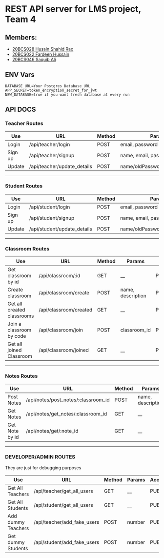 # REST API server for LMS project, Team 4
## Members:
- [20BCS028 Husain Shahid Rao](https://github.com/husain3012)
- [20BCS022 Fardeen Hussain](https://github.com/Fardeen112)
- [20BCS046 Saquib Ali](http://github.com/saquibali7)

## ENV Vars

```env
DATABASE_URL=Your_Postgres_Database_URL
APP_SECRET=token_encryption_secret_for_jwt
NEW_DATABASE=true if you want fresh database at every run
```

## API DOCS

### Teacher Routes

| Use     | URL                         | Method | Params                       | Access | Status |
| ------- | --------------------------- | ------ | ---------------------------- | ------ | ------ |
| Login   | /api/teacher/login          | POST   | email, password              | Public | OK     |
| Sign up | /api/teacher/signup         | POST   | name, email, password        | Public | OK     |
| Update  | /api/teacher/update_details | POST   | name/oldPassword,newPassword | Public | OK     |

---

### Student Routes

| Use     | URL                         | Method | Params                       | Access | Status |
| ------- | --------------------------- | ------ | ---------------------------- | ------ | ------ |
| Login   | /api/student/login          | POST   | email, password              | Public | OK     |
| Sign up | /api/student/signup         | POST   | name, email, password        | Public | OK     |
| Update  | /api/student/update_details | POST   | name/oldPassword,newPassword | Public | OK     |

---

### Classroom Routes

| Use                        | URL                    | Method | Params            | Access          | Status |
| -------------------------- | ---------------------- | ------ | ----------------- | --------------- | ------ |
| Get classroom by id        | /api/classroom/:id     | GET    | \_\_              | Private         | OK     |
| Create classroom           | /api/classroom/create  | POST   | name, description | Private/Teacher | OK     |
| Get all created classrooms | /api/classroom/created | GET    | \_\_              | Private/Teacher | OK     |
| Join a classroom by code   | /api/classroom/join    | POST   | classroom_id      | Private/Student | OK     |
| Get all joined Classroom   | /api/classroom/joined  | GET    | \_\_              | Private/Student | OK     |

---

### Notes Routes

| Use            | URL                                 | Method | Params            | Access | Status |
| -------------- | ----------------------------------- | ------ | ----------------- | ------ | ------ |
| Post Notes     | /api/notes/post_notes/:classroom_id | POST   | name, description | PUBLIC | OK     |
| Get Notes      | /api/notes/get_notes/:classroom_id  | GET    | \_\_              | PUBLIC | OK     |
| Get Note by id | /api/notes/get/:note_id             | GET    | \_\_              | PUBLIC | OK     |

---

### DEVELOPER/ADMIN ROUTES

They are just for debugging purposes

| Use                | URL                         | Method | Params | Access | Status |
| ------------------ | --------------------------- | ------ | ------ | ------ | ------ |
| Get All Teachers   | /api/teacher/get_all_users  | GET    | \_\_   | PUBLIC | OK     |
| Get All Students   | /api/student/get_all_users  | GET    | \_\_   | PUBLIC | OK     |
| Add dummy Teachers | /api/teacher/add_fake_users | POST   | number | PUBLIC | OK     |
| Get dummy Students | /api/student/add_fake_users | POST   | number | PUBLIC | OK     |
